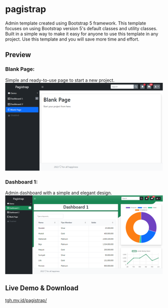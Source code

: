# pagistrap
Admin template created using Bootstrap 5 framework.
This template focuses on using Bootstrap version 5's default classes and utility classes. Built in a simple way to make it easy for anyone to use this template in any project. Use this template and you will save more time and effort.

## Preview
### Blank Page:
Simple and ready-to-use page to start a new project.
![Blank Page pagistrap Bootstrap 5 template](https://github.com/mteguhpro/pagistrap/blob/main/preview/pagistrap_blank_page.PNG)

### Dashboard 1:
Admin dashboard with a simple and elegant design.
![Dashboard 1 pagistrap Bootstrap 5 template](https://github.com/mteguhpro/pagistrap/blob/main/preview/pagistrap_dashboard_1.PNG)

## Live Demo & Download
[tgh.my.id/pagistrap/](https://tgh.my.id/pagistrap/)